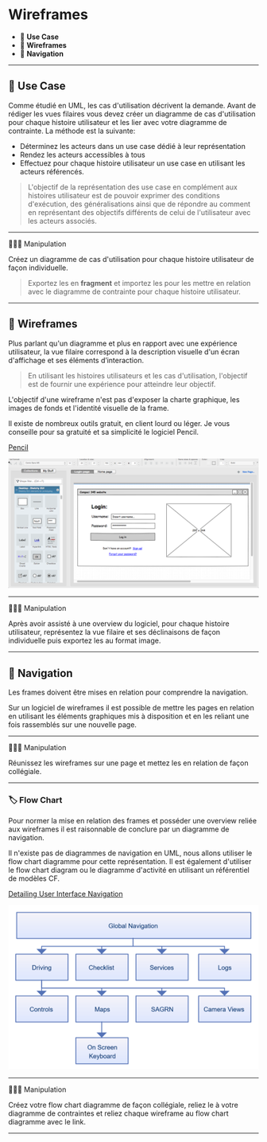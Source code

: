 # Wireframes

* 🔖 **Use Case**
* 🔖 **Wireframes**
* 🔖 **Navigation**

___

## 📑 Use Case

Comme étudié en UML, les cas d'utilisation décrivent la demande. Avant de rédiger les vues filaires vous devez créer un diagramme de cas d'utilisation pour chaque histoire utilisateur et les lier avec votre diagramme de contrainte. La méthode est la suivante:

* Déterminez les acteurs dans un use case dédié à leur représentation
* Rendez les acteurs accessibles à tous
* Effectuez pour chaque histoire utilisateur un use case en utilisant les acteurs référencés.

> L'objectif de la représentation des use case en complément aux histoires utilisateur est de pouvoir exprimer des conditions d'exécution, des généralisations ainsi que de répondre au comment en représentant des objectifs différents de celui de l'utilisateur avec les acteurs associés.

___

👨🏻‍💻 Manipulation

Créez un diagramme de cas d'utilisation pour chaque histoire utilisateur de façon individuelle.

> Exportez les en **fragment** et importez les pour les mettre en relation avec le diagramme de contrainte pour chaque histoire utilisateur.

___

## 📑 Wireframes

Plus parlant qu'un diagramme et plus en rapport avec une expérience utilisateur, la vue filaire correspond à la description visuelle d'un écran d'affichage et ses éléments d’interaction.

> En utilisant les histoires utilisateurs et les cas d'utilisation, l'objectif est de fournir une expérience pour atteindre leur objectif.

L'objectif d'une wireframe n'est pas d'exposer la charte graphique, les images de fonds et l'identité visuelle de la frame.

Il existe de nombreux outils gratuit, en client lourd ou léger. Je vous conseille pour sa gratuité et sa simplicité le logiciel Pencil.

[Pencil](https://pencil.evolus.vn/)

![image](https://raw.githubusercontent.com/seeren-training/Methodo/master/wiki/resources/pencil.png)

___

👨🏻‍💻 Manipulation

Après avoir assisté à une overview du logiciel, pour chaque histoire utilisateur, représentez la vue filaire et ses déclinaisons de façon individuelle puis exportez les au format image.

___


## 📑 Navigation

Les frames doivent être mises en relation pour comprendre la navigation.

Sur un logiciel de wireframes il est possible de mettre les pages en relation en utilisant les éléments graphiques mis à disposition et en les reliant une fois rassemblés sur une nouvelle page.

___

👨🏻‍💻 Manipulation

Réunissez les wireframes sur une page et mettez les en relation de façon collégiale.

___

### 🏷️ **Flow Chart**

Pour normer la mise en relation des frames et posséder une overview reliée aux wireframes il est raisonnable de conclure par un diagramme de navigation.

Il n'existe pas de diagrammes de navigation en UML, nous allons utiliser le flow chart diagramme pour cette représentation. Il est également d'utiliser le flow chart diagram ou le diagramme d'activité en utilisant un référentiel de modèles CF.

[Detailing User Interface Navigation](https://www.ibm.com/developerworks/rational/library/4697.html)

![image](https://raw.githubusercontent.com/seeren-training/Methodo/master/wiki/resources/flowchart.png)

___

👨🏻‍💻 Manipulation

Créez votre flow chart diagramme de façon collégiale, reliez le à votre diagramme de contraintes et reliez chaque wireframe au flow chart diagramme avec le link.

___


